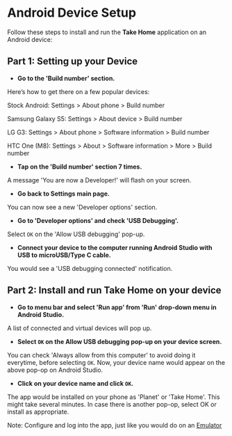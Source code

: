 # Android Device Setup

Follow these steps to install and run the **Take Home** application on an Android device:
 
## Part 1: Setting up your Device

* __Go to the 'Build number' section.__

Here’s how to get there on a few popular devices:

Stock Android: Settings > About phone > Build number

Samsung Galaxy S5: Settings > About device > Build number

LG G3: Settings > About phone > Software information > Build number

HTC One (M8): Settings > About > Software information > More > Build number

* __Tap on the 'Build number' section 7 times.__

A message 'You are now a Developer!' will flash on your screen.

* __Go back to Settings main page.__

You can now see a new 'Developer options' section.

* __Go to 'Developer options' and check 'USB Debugging'.__

Select `OK` on the 'Allow USB debugging' pop-up.

* __Connect your device to the computer running Android Studio with USB to microUSB/Type C cable.__

You would see a 'USB debugging connected' notification.

## Part 2: Install and run Take Home on your device

* __Go to menu bar and select 'Run app' from 'Run' drop-down menu in Android Studio.__

A list of connected and virtual devices will pop up.

* __Select `OK` on the Allow USB debugging pop-up on your device screen.__

You can check 'Always allow from this computer' to avoid doing it everytime, before selecting `OK`. Now, your device name would appear on the above pop-op on Android Studio.

* __Click on your device name and click `OK`.__

The app would be installed on your phone as 'Planet' or 'Take Home'. This might take several minutes. In case there is another pop-op, select OK or install as appropriate.

Note: Configure and log into the app, just like you would do on an [Emulator](http://open-learning-exchange.github.io/#!./pages/takeHomeEmulatorSetup.md#Logging_in_on_Android_Emulator)
